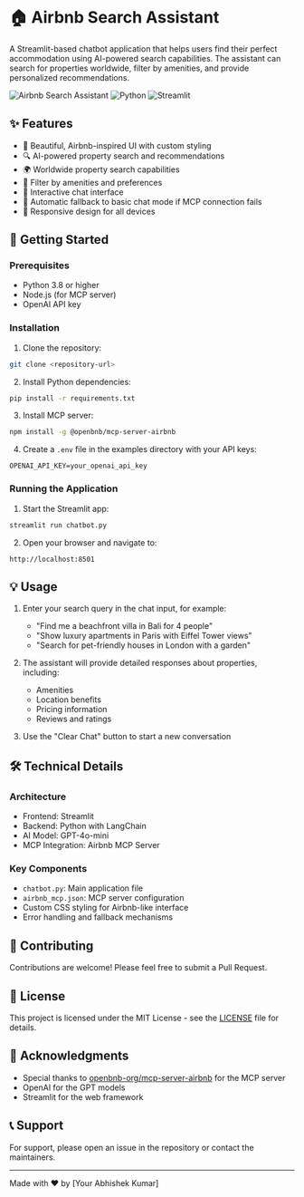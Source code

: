 # 🏠 Airbnb Search Assistant

A Streamlit-based chatbot application that helps users find their perfect accommodation using AI-powered search capabilities. The assistant can search for properties worldwide, filter by amenities, and provide personalized recommendations.

![Airbnb Search Assistant](https://img.shields.io/badge/Status-Active-success)
![Python](https://img.shields.io/badge/Python-3.8%2B-blue)
![Streamlit](https://img.shields.io/badge/Streamlit-1.32.0%2B-orange)

## ✨ Features

- 🎨 Beautiful, Airbnb-inspired UI with custom styling
- 🔍 AI-powered property search and recommendations
- 🌍 Worldwide property search capabilities
- 🏡 Filter by amenities and preferences
- 💬 Interactive chat interface
- 🔄 Automatic fallback to basic chat mode if MCP connection fails
- 📱 Responsive design for all devices

## 🚀 Getting Started

### Prerequisites

- Python 3.8 or higher
- Node.js (for MCP server)
- OpenAI API key

### Installation

1. Clone the repository:
```bash
git clone <repository-url>
```

2. Install Python dependencies:
```bash
pip install -r requirements.txt
```

3. Install MCP server:
```bash
npm install -g @openbnb/mcp-server-airbnb
```

4. Create a `.env` file in the examples directory with your API keys:
```env
OPENAI_API_KEY=your_openai_api_key
```

### Running the Application

1. Start the Streamlit app:
```bash
streamlit run chatbot.py
```

2. Open your browser and navigate to:
```
http://localhost:8501
```

## 💡 Usage

1. Enter your search query in the chat input, for example:
   - "Find me a beachfront villa in Bali for 4 people"
   - "Show luxury apartments in Paris with Eiffel Tower views"
   - "Search for pet-friendly houses in London with a garden"

2. The assistant will provide detailed responses about properties, including:
   - Amenities
   - Location benefits
   - Pricing information
   - Reviews and ratings

3. Use the "Clear Chat" button to start a new conversation

## 🛠️ Technical Details

### Architecture

- Frontend: Streamlit
- Backend: Python with LangChain
- AI Model: GPT-4o-mini
- MCP Integration: Airbnb MCP Server

### Key Components

- `chatbot.py`: Main application file
- `airbnb_mcp.json`: MCP server configuration
- Custom CSS styling for Airbnb-like interface
- Error handling and fallback mechanisms

## 🤝 Contributing

Contributions are welcome! Please feel free to submit a Pull Request.

## 📝 License

This project is licensed under the MIT License - see the [LICENSE](LICENSE) file for details.

## 🙏 Acknowledgments

- Special thanks to [openbnb-org/mcp-server-airbnb](https://github.com/openbnb-org/mcp-server-airbnb) for the MCP server
- OpenAI for the GPT models
- Streamlit for the web framework

## 📞 Support

For support, please open an issue in the repository or contact the maintainers.

---

Made with ❤️ by [Your Abhishek Kumar] 
